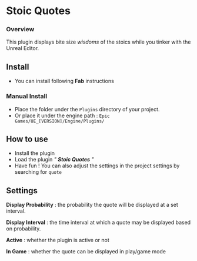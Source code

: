 # Stoic Quotes 

### Overview

This plugin displays bite size *wisdoms* of the stoics while you tinker with the Unreal Editor.
## Install 

- You can install following **Fab** instructions

### Manual Install 
- Place the folder under the `Plugins` directory of your project.
- Or place it under the engine path : `Epic Games/UE_[VERSION]/Engine/Plugins/`
## How to use 

- Install the plugin
- Load the plugin *" **Stoic Quotes** "*
- Have fun ! You can also adjust the settings in the project settings by searching for `quote`

## Settings 

**Display Probability** : the probability the quote will be displayed at a set interval.

**Display Interval** :  the time interval at which a quote may be displayed based on probability. 

**Active** : whether the plugin is active or not

**In Game** : whether the quote can be displayed in play/game mode
